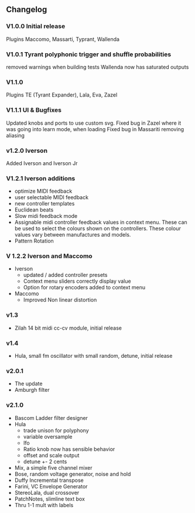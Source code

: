 ## Changelog

### V1.0.0 Initial release

Plugins Maccomo, Massarti, Typrant, Wallenda

### V1.0.1 Tyrant polyphonic trigger and shuffle probabilities

removed warnings when building tests
Wallenda now has saturated outputs

### V1.1.0

Plugins TE (Tyrant Expander), Lala, Eva, Zazel

### V1.1.1 UI & Bugfixes

Updated knobs and ports to use custom svg.
Fixed bug in Zazel where it was going into learn mode, when loading
Fixed bug in Massariti removing aliasing

### v1.2.0 Iverson

Added Iverson and Iverson Jr

### V1.2.1 Iverson additions

- optimize MIDI feedback
- user selectable MIDI feedback
- new controller templates
- Euclidean beats
- Slow midi feedback mode
- Assignable midi controller feedback values in context menu. These can be used to select the colours shown on the
  controllers. These colour values vary between manufactures and models.
- Pattern Rotation

### V 1.2.2 Iverson and Maccomo

- Iverson
    - updated / added controller presets
    - Context menu sliders correctly display value
    - Option for rotary encoders added to context menu
- Maccomo
    - Improved Non linear distortion

### v1.3

- Zilah 14 bit midi cc-cv module, initial release

### v1.4

- Hula, small fm oscillator with small random, detune, initial release

### v2.0.1

- The update
- Amburgh filter

### v2.1.0

- Bascom Ladder filter designer
- Hula
    - trade unison for polyphony
    - variable oversample
    - lfo
    - Ratio knob now has sensible behavior
    - offset and scale output
    - detune +- 2 cents
- Mix, a simple five channel mixer
- Bose, random voltage generator, noise and hold
- Duffy Incremental transpose
- Farini, VC Envelope Generator
- StereoLala, dual crossover
- PatchNotes, slimline text box
- Thru 1-1 mult with labels

